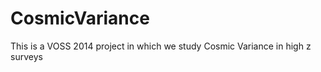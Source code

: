 CosmicVariance
==============

This is a VOSS 2014 project in which we study Cosmic Variance in high z surveys
